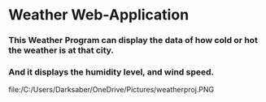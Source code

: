 # Weather Web-Application

### This Weather Program can display the data of how cold or hot the weather is at that city. 
### And it displays the humidity level, and wind speed.

file:/C:/Users/Darksaber/OneDrive/Pictures/weatherproj.PNG

